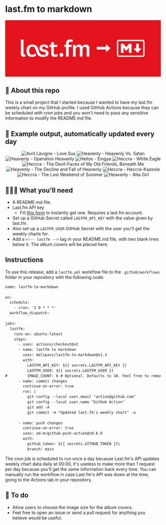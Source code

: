 # last.fm to markdown

![banner](banner.png)

## 🤖 About this repo
This is a small project that I started because I wanted to have my last.fm weekly chart on my GitHub profile. I used GitHub Actions because they can be scheduled with cron jobs and you won't need to pass any sensitive information to modify the README.md file.

## 🎵 Example output, automatically updated every day
<!-- lastfm -->
<p align="center"><img src="https://lastfm.freetls.fastly.net/i/u/64s/197a5944313e6e0f91c0687de99f621f.png" title="Avril Lavigne - Love Sux"> <img src="https://lastfm.freetls.fastly.net/i/u/64s/601b29af883372ea3094499efff1286c.jpg" title="Heavenly - Heavenly Vs. Satan"> <img src="https://lastfm.freetls.fastly.net/i/u/64s/a51946db8d8b432699bce24f4a2a086a.jpg" title="Heavenly - Operation Heavenly"> <img src="https://lastfm.freetls.fastly.net/i/u/64s/ef5ea289642f45939fbd09fe2f3ed0af.png" title="Helios - Eingya"> <img src="https://lastfm.freetls.fastly.net/i/u/64s/2d3cbde85f124719c747a0db60d49dcf.jpg" title="Heccra - White Eagle"> <img src="https://lastfm.freetls.fastly.net/i/u/64s/36adb5886e230e682c0f8368dd1c040c.jpg" title="Heccra - The Devil-Faces of My Old Friends, Beneath Me"> <img src="https://lastfm.freetls.fastly.net/i/u/64s/256496051ba74e68ce52759fea06ca90.png" title="Heavenly - The Decline and Fall of Heavenly"> <img src="https://lastfm.freetls.fastly.net/i/u/64s/6417b470f42e4ce0cce5095c66dd1f15.jpg" title="Heccra - Heccra-Kazooie"> <img src="https://lastfm.freetls.fastly.net/i/u/64s/e78d64f06dc143efc300d181a64895b0.jpg" title="Heccra - The Last Weekend of Summer"> <img src="https://lastfm.freetls.fastly.net/i/u/64s/9467c9e9e48a7f7f125a315beb564003.png" title="Heavenly - Atta Girl"> </p>

          
## 👩🏽‍💻 What you'll need
* A README.md file.
* Last.fm API key
  * Fill [this form](https://www.last.fm/api/account/create) to instantly get one. Requires a last.fm account.
* Set up a GitHub Secret called ```LASTFM_API_KEY``` with the value given by last.fm.
* Also set up a ```LASTFM_USER``` GitHub Secret with the user you'll get the weekly charts for.
* Add a ```<!-- lastfm -->``` tag in your README.md file, with two blank lines below it. The album covers will be placed here.

## Instructions
To use this release, add a ```lastfm.yml``` workflow file to the ```.github/workflows``` folder in your repository with the following code:
```diff
name: lastfm-to-markdown

on:
  schedule:
    - cron: '2 0 * * *'
  workflow_dispatch:

jobs:
  lastfm:
    runs-on: ubuntu-latest
    steps:
      - uses: actions/checkout@v2
      - name: lastfm to markdown
        uses: melipass/lastfm-to-markdown@v1.3
        with:
          LASTFM_API_KEY: ${{ secrets.LASTFM_API_KEY }}
          LASTFM_USER: ${{ secrets.LASTFM_USER }}
#         IMAGE_COUNT: 6 # Optional. Defaults to 10. Feel free to remove this line if you want.
      - name: commit changes
        continue-on-error: true
        run: |
          git config --local user.email "action@github.com"
          git config --local user.name "GitHub Action"
          git add -A
          git commit -m "Updated last.fm's weekly chart" -a

      - name: push changes
        continue-on-error: true
        uses: ad-m/github-push-action@v0.6.0
        with:
          github_token: ${{ secrets.GITHUB_TOKEN }}\
          branch: main
```
The cron job is scheduled to run once a day because Last.fm's API updates weekly chart data daily at 00:00, it's useless to make more than 1 request per day because you'll get the same information back every time. You can manually run the workflow in case Last.fm's API was down at the time, going to the Actions tab in your repository.

## 🚧 To do
* Allow users to choose the image size for the album covers.
* Feel free to open an issue or send a pull request for anything you believe would be useful.
